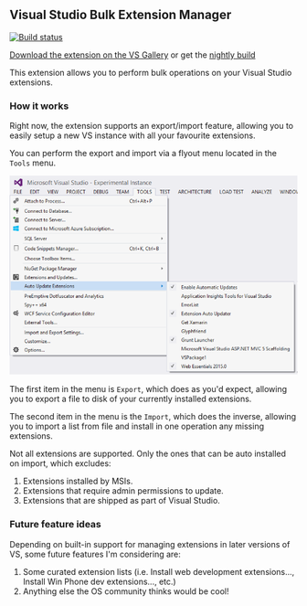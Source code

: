 ## Visual Studio Bulk Extension Manager

[![Build status](https://ci.appveyor.com/api/projects/status/todo?svg=true)](https://ci.appveyor.com/project/benmccallum/bulkextensionmanager)

[Download the extension on the VS Gallery](https://google.com/todo)
or get the [nightly build](https://ci.appveyor.com/project/benmccallum/bulkextensionmanager/build/artifacts)

This extension allows you to perform bulk operations on your Visual Studio extensions.

### How it works

Right now, the extension supports an export/import feature, allowing you to easily setup a new VS instance with all your favourite extensions.

You can perform the export and import via a flyout menu located in the `Tools` menu.

![Screenshot](https://raw.githubusercontent.com/benmccallum/BulkExtensionManager/master/artifacts/screenshot.png)

The first item in the menu is `Export`, which does as you'd expect, allowing you to export a file to disk of your currently installed extensions.

The second item in the menu is the `Import`, which does the inverse, allowing you to import a list from file and install in one operation any missing extensions. 

Not all extensions are supported. Only the ones that can be auto installed on import, which excludes:

1. Extensions installed by MSIs.
2. Extensions that require admin permissions to update.
3. Extensions that are shipped as part of Visual Studio.

### Future feature ideas

Depending on built-in support for managing extensions in later versions of VS, some future features I'm considering are:

1. Some curated extension lists (i.e. Install web development extensions..., Install Win Phone dev extensions..., etc.)
2. Anything else the OS community thinks would be cool!